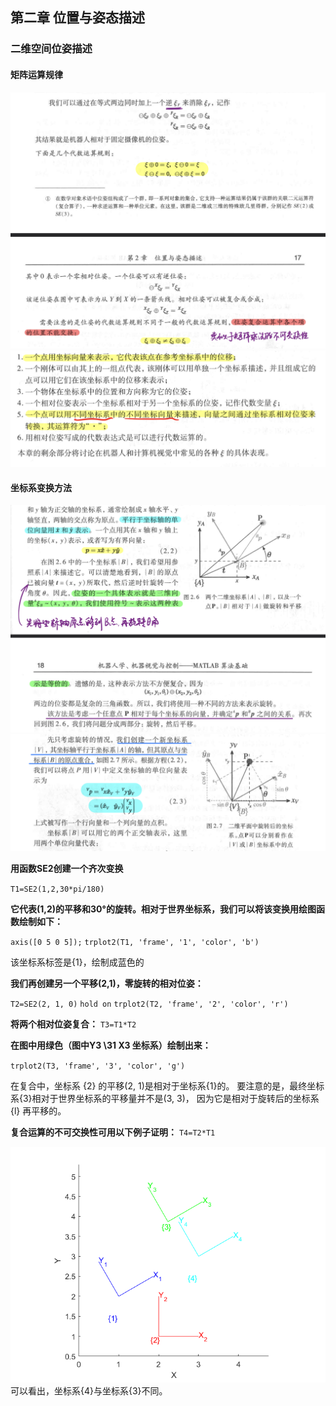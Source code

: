 ## 第二章 位置与姿态描述
### 二维空间位姿描述
#### 矩阵运算规律

![矩阵运算规律](./pictures/%E7%9F%A9%E9%98%B5%E8%BF%90%E7%AE%97%E8%A7%84%E5%BE%8B.png)
![](./pictures/%E4%BD%8D%E5%A7%BF%E8%BF%90%E7%AE%97.png)

#### 坐标系变换方法

![坐标系变换方法](./pictures/%E5%9D%90%E6%A0%87%E7%B3%BB1.png)
![坐标系变换方法Pro](./pictures/%E5%9D%90%E6%A0%87%E7%B3%BB2.png)


**用函数SE2创建一个齐次变换**

`T1=SE2(1,2,30*pi/180)`

**它代表(1,2)的平移和30°的旋转。相对于世界坐标系，我们可以将该变换用绘图函数绘制如下：**

`axis([0 5 0 5]);`
`trplot2(T1, 'frame', '1', 'color', 'b')`

该坐标系标签是{1}，绘制成蓝色的

**我们再创建另一个平移(2,1)，零旋转的相对位姿：**

`T2=SE2(2, 1, 0)`
`hold on`
`trplot2(T2, 'frame', '2', 'color', 'r')`

**将两个相对位姿复合：**
`T3=T1*T2`

**在图中用绿色（图中Y3 \31 X3 坐标系）绘制出来：**

`trplot2(T3, 'frame', '3', 'color', 'g')`

在复合中，坐标系 {2} 的平移(2, 1)是相对于坐标系{1}的。 要注意的是，最终坐标系{3}相对于世界坐标系的平移量并不是(3, 3)，
因为它是相对于旋转后的坐标系 {l} 再平移的。

**复合运算的不可交换性可用以下例子证明：**
`T4=T2*T1`

![Axis_transformation](./pictures/Axis%20transformation.png)
可以看出，坐标系{4}与坐标系{3}不同。
